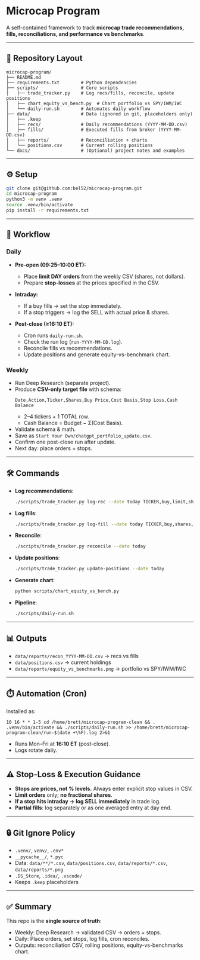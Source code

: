 # Microcap Program

A self-contained framework to track **microcap trade recommendations, fills, reconciliations, and performance vs benchmarks**.

---

## 📂 Repository Layout

```
microcap-program/
├── README.md
├── requirements.txt        # Python dependencies
├── scripts/                # Core scripts
│   ├── trade_tracker.py    # Log recs/fills, reconcile, update positions
│   ├── chart_equity_vs_bench.py  # Chart portfolio vs SPY/IWM/IWC
│   └── daily-run.sh        # Automates daily workflow
├── data/                   # Data (ignored in git, placeholders only)
│   ├── .keep
│   ├── recs/               # Daily recommendations (YYYY-MM-DD.csv)
│   ├── fills/              # Executed fills from broker (YYYY-MM-DD.csv)
│   ├── reports/            # Reconciliation + charts
│   └── positions.csv       # Current rolling positions
└── docs/                   # (Optional) project notes and examples
```

---

## ⚙️ Setup

```bash
git clone git@github.com:bel52/microcap-program.git
cd microcap-program
python3 -m venv .venv
source .venv/bin/activate
pip install -r requirements.txt
```

---

## 📝 Workflow

### Daily

- **Pre-open (09:25–10:00 ET):**
  - Place **limit DAY orders** from the weekly CSV (shares, not dollars).
  - Prepare **stop-losses** at the prices specified in the CSV.

- **Intraday:**
  - If a buy fills → set the stop immediately.
  - If a stop triggers → log the SELL with actual price & shares.

- **Post-close (≥16:10 ET):**
  - Cron runs `daily-run.sh`.
  - Check the run log (`run-YYYY-MM-DD.log`).
  - Reconcile fills vs recommendations.
  - Update positions and generate equity-vs-benchmark chart.

### Weekly

- Run Deep Research (separate project).
- Produce **CSV-only target file** with schema:
  ```
  Date,Action,Ticker,Shares,Buy Price,Cost Basis,Stop Loss,Cash Balance
  ```
  - 2–4 tickers + 1 TOTAL row.
  - Cash Balance = Budget − Σ(Cost Basis).
- Validate schema & math.
- Save as `Start Your Own/chatgpt_portfolio_update.csv`.
- Confirm one post-close run after update.
- Next day: place orders + stops.

---

## 🛠️ Commands

- **Log recommendations**:
  ```bash
  ./scripts/trade_tracker.py log-rec --date today TICKER,buy,limit,shares,note
  ```
- **Log fills**:
  ```bash
  ./scripts/trade_tracker.py log-fill --date today TICKER,buy,shares,avg_price
  ```
- **Reconcile**:
  ```bash
  ./scripts/trade_tracker.py reconcile --date today
  ```
- **Update positions**:
  ```bash
  ./scripts/trade_tracker.py update-positions --date today
  ```
- **Generate chart**:
  ```bash
  python scripts/chart_equity_vs_bench.py
  ```
- **Pipeline**:
  ```bash
  ./scripts/daily-run.sh
  ```

---

## 📊 Outputs

- `data/reports/recon_YYYY-MM-DD.csv` → recs vs fills  
- `data/positions.csv` → current holdings  
- `data/reports/equity_vs_benchmarks.png` → portfolio vs SPY/IWM/IWC  

---

## ⏱️ Automation (Cron)

Installed as:

```cron
10 16 * * 1-5 cd /home/brett/microcap-program-clean && . .venv/bin/activate && ./scripts/daily-run.sh >> /home/brett/microcap-program-clean/run-$(date +\%F).log 2>&1
```

- Runs Mon–Fri at **16:10 ET** (post-close).
- Logs rotate daily.

---

## ⚠️ Stop-Loss & Execution Guidance

- **Stops are prices, not % levels.** Always enter explicit stop values in CSV.  
- **Limit orders** only; **no fractional shares**.  
- **If a stop hits intraday → log SELL immediately** in trade log.  
- **Partial fills**: log separately or as one averaged entry at day end.  

---

## 🔒 Git Ignore Policy

- `.venv/`, `venv/`, `.env*`
- `__pycache__/`, `*.pyc`
- Data: `data/**/*.csv`, `data/positions.csv`, `data/reports/*.csv`, `data/reports/*.png`
- `.DS_Store`, `.idea/`, `.vscode/`
- Keeps `.keep` placeholders

---

## ✅ Summary

This repo is the **single source of truth**:
- Weekly: Deep Research → validated CSV → orders + stops.
- Daily: Place orders, set stops, log fills, cron reconciles.
- Outputs: reconciliation CSV, rolling positions, equity-vs-benchmarks chart.

